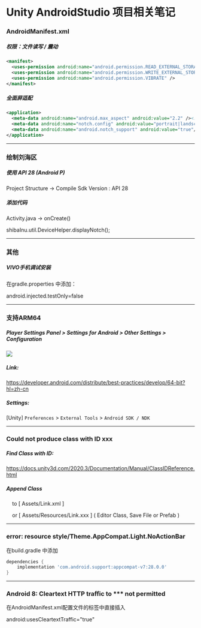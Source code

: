 # Unity AndroidStudio 项目相关笔记

### AndroidManifest.xml
##### 权限：文件读写 / 震动
```xml
<manifest>
  <uses-permission android:name="android.permission.READ_EXTERNAL_STORAGE" />
  <uses-permission android:name="android.permission.WRITE_EXTERNAL_STORAGE" />
  <uses-permission android:name="android.permission.VIBRATE" />
</manifest>
```

##### 全面屏适配
```xml
<application>
  <meta-data android:name="android.max_aspect" android:value="2.2" /><!--O/V-->
  <meta-data android:name="notch.config" android:value="portrait|landscape"/><!--小米-->
  <meta-data android:name="android.notch_support" android:value="true"/><!--华为-->
</application>
```

---

### 绘制刘海区
##### 使用 API 28 (Android P)
Project Structure -> Compile Sdk Version : API 28

##### 添加代码
Activity.java -> onCreate()

shibaInu.util.DeviceHelper.displayNotch();

---

### 其他
##### VIVO手机调试安装
在gradle.properties 中添加：

android.injected.testOnly=false

---

### 支持ARM64
##### Player Settings Panel > Settings for Android > Other Settings > Configuration
![](https://blog.lolo.link/img/unity/android-studio/unity-configuration.png)

##### Link:
<https://developer.android.com/distribute/best-practices/develop/64-bit?hl=zh-cn>


##### Settings:
[Unity] `Preferences` > `External Tools` > `Android SDK / NDK`

---

### Could not produce class with ID xxx
##### Find Class with ID: 
<https://docs.unity3d.com/2020.3/Documentation/Manual/ClassIDReference.html>

##### Append Class

&nbsp;&nbsp;&nbsp; to \[ Assets/Link.xml ]

&nbsp;&nbsp;&nbsp; or \[ Assets/Resources/Link.xxx ] \( Editor Class, Save File or Prefab )

---

### error: resource style/Theme.AppCompat.Light.NoActionBar
在build.gradle 中添加

```gradle
dependencies {
    implementation 'com.android.support:appcompat-v7:28.0.0'
}
```

---

### Android 8: Cleartext HTTP traffic to *** not permitted
在AndroidManifest.xml配置文件的<application>标签中直接插入

android:usesCleartextTraffic="true"
